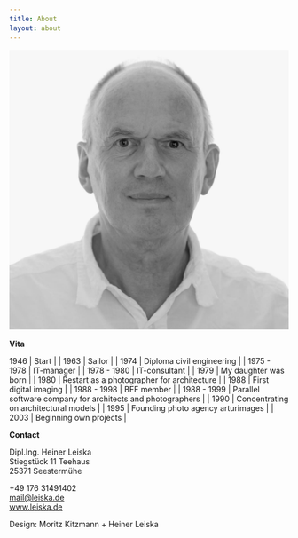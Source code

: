 ```yaml
---
title: About
layout: about
---
```

![Heiner Leiska](/img/uploads/leiska_201109b04b_www.jpg "Heiner Leiska")

**Vita**

1946 | Start |
| 1963 | Sailor |
| 1974 | Diploma civil engineering |
| 1975 - 1978 | IT-manager |
| 1978 - 1980 | IT-consultant |
| 1979 | My daughter was born |
| 1980 | Restart as a photographer for architecture |
| 1988 | First digital imaging |
| 1988 - 1998 | BFF member |
| 1988 - 1999 | Parallel software company for architects and photographers |
| 1990 | Concentrating on architectural models |
| 1995 | Founding photo agency arturimages |
| 2003 | Beginning own projects |

**Contact**

Dipl.Ing. Heiner Leiska\
Stiegstück 11 Teehaus\
25371 Seestermühe  

+49 176 31491402\
[mail@leiska.de](mailto:mail@leiska.de)\
www.leiska.de  

Design: Moritz Kitzmann + Heiner Leiska